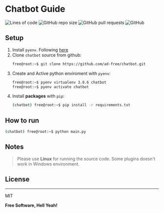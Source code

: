 # Chatbot Guide

![Lines of code](https://img.shields.io/tokei/lines/github/ad-free/chatbot) ![GitHub repo size](https://img.shields.io/github/repo-size/ad-free/chatbot) ![GitHub pull requests](https://img.shields.io/github/issues-pr/ad-free/chatbot) ![GitHub](https://img.shields.io/github/license/ad-free/chatbot)

## Setup

1. Install `pyenv`. Following [here](https://github.com/pyenv/pyenv-installer)
2. Clone `chatbot` source from github:
    ```bash
    free@root:~$ git clone https://github.com/ad-free/chatbot.git
    ```
3. Create and Active python enviroment with `pyenv`:
    ```bash
    free@root:~$ pyenv virtualenv 3.8.6 chatbot
    free@root:~$ pyenv activate chatbot
    ```
4. Install **packages** with `pip`:
    ```bash
    (chatbot) free@root:~$ pip install -r requirements.txt
    ```

## How to run

```bash
(chatbot) free@root:~$ python main.py
```

## Notes

> Please use **Linux** for running the source code. Some plugins doesn't work in Windows environment.

## License
----

MIT

**Free Software, Hell Yeah!**
